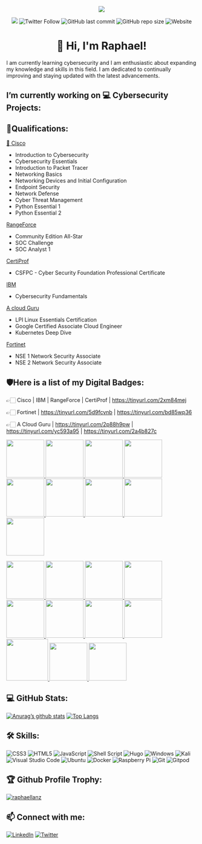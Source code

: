 <p align="center">
<img src="http://github-profile-summary-cards.vercel.app/api/cards/profile-details?username=RaphaelLanz&theme=algolia">
</p>


<div align="center">
 
![](https://komarev.com/ghpvc/?username=your-github-RaphaelLanz&style=flat-square)
![Twitter Follow](https://img.shields.io/twitter/follow/RaphalLanz?logo=Twitter&style=flat-square)
![GitHub last commit](https://img.shields.io/github/last-commit/RaphaelLanz/raphaellanz.github.io?logo=github&style=flat-square)
![GitHub repo size](https://img.shields.io/github/repo-size/RaphaelLanz/raphaellanz.github.io?logo=GitHub&style=flat-square) 
![Website](https://img.shields.io/website?down_message=offline&label=Website&style=flat-square&up_message=under%20construction&url=https%3A%2F%2Fcyberblographal.com%2F)
  
</div>

<h1 align="center">👋 Hi, I'm Raphael!</h1>
I am currently learning cybersecurity and I am enthusiastic about expanding my knowledge and skills in this field. I am dedicated to continually improving and staying updated with the latest advancements.

<h2>I’m currently working on 💻 Cybersecurity Projects:</h2>

 <!--
 - [Active Directory Home Lab](https://github.com/joshmadakor1/Algorithms-Practice)
-->


<h2>📜Qualifications:</h2> 

<a href="https://skillsforall.com/" target="_blank">🧩 Cisco</a>

* Introduction to Cybersecurity 
* Cybersecurity Essentials 
* Introduction to Packet Tracer 
* Networking Basics 
* Networking Devices and Initial Configuration 
* Endpoint Security 
* Network Defense 
* Cyber Threat Management
* Python Essential 1
* Python Essential 2

<a href="https://www.rangeforce.com/" target="_blank">RangeForce</a>

* Community Edition All-Star							 
* SOC Challenge						 
* SOC Analyst 1

<a href="https://certiprof.com/" target="_blank">CertiProf</a>

* CSFPC - Cyber Security Foundation Professional Certificate

<a href="https://skillsbuild.org/" target="_blank">IBM</a>

* Cybersecurity Fundamentals

<a href="https://acloudguru.com/" target="_blank">A cloud Guru</a>

* LPI Linux Essentials Certification
* Google Certified Associate Cloud Engineer
* Kubernetes Deep Dive

<a href="https://www.fortinet.com/" target="_blank">Fortinet</a>

* NSE 1 Network Security Associate
* NSE 2 Network Security Associate



<h2>🛡Here is a list of my Digital Badges:</h2> 

👉🏻 Cisco | IBM | RangeForce | CertiProf |  https://tinyurl.com/2xm84mej

👉🏻 Fortinet | https://tinyurl.com/5d9fcvnb | https://tinyurl.com/bd85wp36

👉🏻 A Cloud Guru | https://tinyurl.com/2p88h9pw | https://tinyurl.com/yc593a95 | https://tinyurl.com/2a4b827c 


<p align="left">
  <a href="https://www.credly.com/users/raphael-lanz" target="_blank">
<img src="https://i.postimg.cc/wBr2rjGD/introduction-Photo-Room-png-Photo-Room.png" width="100" height="100">
<img src="https://i.postimg.cc/WpqNCYhZ/Cybersecurity-Essentials-Photo-Room-png-Photo-Room.png" width="100" height="100"> 
<img src="https://i.postimg.cc/cCfrSF4d/packettracer-Photo-Room-png-Photo-Room.png" width="100" height="100">
<img src="https://i.postimg.cc/hPwjZJ8S/Introduction-to-Io-T-Photo-Room-png-Photo-Room.png"width="100" height="100">
<img src="https://i.postimg.cc/fLxj7XGq/python1-Photo-Room-png-Photo-Room.png" width="100" height="100">
<img src="https://i.postimg.cc/sXmYMydv/python2-Photo-Room-png-Photo-Room.png" width="100" height="100">
<img src="https://i.postimg.cc/0NJYGQr4/network-Basics-Photo-Room-png-Photo-Room.png" width="100" height="100">
<img src="https://i.postimg.cc/QNnZKsYR/Devices-Photo-Room-png-Photo-Room.png" width="100" height="100"> 
<img src="https://i.postimg.cc/66dcvhQn/Endpoint-Security-Photo-Room-png-Photo-Room.png" width="100" height="100">   
  </a>
</p>

  
<p float="center">
  <a href="https://www.credly.com/users/raphael-lanz" target="_blank">
  
<img src="https://i.postimg.cc/SQVttpBD/Cyber-Threat-Management-Photo-Room-png-Photo-Room.png" width="100" height="100">
<img src="https://i.postimg.cc/Fs06hJ8s/Network-Defense-Photo-Room-png-Photo-Room.png" width="100" height="100"> 
<img src="https://i.postimg.cc/7YkrNdLY/Cyber-Security-Foundation-Photo-Room-png-Photo-Room.png" width="100" height="100">
<img src="https://i.postimg.cc/wxfQwV7n/lifelong-Photo-Room-png-Photo-Room.png" width="100" height="100"> 
<img src="https://i.postimg.cc/W4Wp5kpn/ibm-2.png" width="100" height="100">
<img src="https://i.postimg.cc/6q3ffxX4/SOC1-modified.png" width="100" height="100">
<img src="https://i.postimg.cc/ZqV2GKvs/SOCchallenge-Photo-Room-png-Photo-Room.png" width="100" height="100"> 
<img src="https://i.postimg.cc/jjTGvnBp/allstart-Photo-Room-png-Photo-Room.png" width="100" height="100">
<img src="https://i.postimg.cc/rsdD19Sx/cloud-Photo-Room-png-Photo-Room.png" width="110" height="110">
<img src="https://i.postimg.cc/rw4JXxVp/aws-removebg-preview.png" width="100" height="100"> 
<img src="https://i.postimg.cc/jqvmsZC2/awsfile-removebg-preview.png" width="100" height="100">

   </a>
</p>

<h2>💻 GitHub Stats:</h2>

[![Anurag’s github stats](https://github-readme-stats.vercel.app/api?username=RaphaelLanz)](https://github.com/yushi1007)    [![Top Langs](https://github-readme-stats.vercel.app/api/top-langs/?username=yushi1007&layout=compact)](https://github.com/yushi1007)

<h2>🛠️ Skills:</h2>

![CSS3](https://img.shields.io/badge/css3-%231572B6.svg?style=for-the-badge&logo=css3&logoColor=white)
![HTML5](https://img.shields.io/badge/html5-%23E34F26.svg?style=for-the-badge&logo=html5&logoColor=white)
![JavaScript](https://img.shields.io/badge/javascript-%23323330.svg?style=for-the-badge&logo=javascript&logoColor=%23F7DF1E)
![Shell Script](https://img.shields.io/badge/shell_script-%23121011.svg?style=for-the-badge&logo=gnu-bash&logoColor=white)
![Hugo](https://img.shields.io/badge/Hugo-black.svg?style=for-the-badge&logo=Hugo)
![Windows](https://img.shields.io/badge/Windows-0078D6?style=for-the-badge&logo=windows&logoColor=white)
![Kali](https://img.shields.io/badge/Kali-268BEE?style=for-the-badge&logo=kalilinux&logoColor=white)
![Visual Studio Code](https://img.shields.io/badge/Visual%20Studio%20Code-0078d7.svg?style=for-the-badge&logo=visual-studio-code&logoColor=white)
![Ubuntu](https://img.shields.io/badge/Ubuntu-E95420?style=for-the-badge&logo=ubuntu&logoColor=white)
![Docker](https://img.shields.io/badge/docker-%230db7ed.svg?style=for-the-badge&logo=docker&logoColor=white)
![Raspberry Pi](https://img.shields.io/badge/-RaspberryPi-C51A4A?style=for-the-badge&logo=Raspberry-Pi)
![Git](https://img.shields.io/badge/git-%23F05033.svg?style=for-the-badge&logo=git&logoColor=white)
![Gitpod](https://img.shields.io/badge/gitpod-f06611.svg?style=for-the-badge&logo=gitpod&logoColor=white)


<h2>🏆 Github Profile Trophy:</h2>
  
<p align="left"><a href="https://github.com/ryo-ma/github-profile-trophy"><img src="https://github-profile-trophy.vercel.app/?username=raphaellanz" alt="raphaellanz" /></a> </p>

<h2>📫 Connect with me:</h2>
                                                                                                                     
[![LinkedIn](https://img.shields.io/badge/LinkedIn-%230077B5.svg?logo=linkedin&logoColor=white)](https://linkedin.com/in/raphael~lanz) [![Twitter](https://img.shields.io/badge/Twitter-%231DA1F2.svg?logo=Twitter&logoColor=white)](https://twitter.com/RaphalLanz) 


                                                                                                                  


<!--
- 🔭 I’m currently working on ...
- 🌱 I’m currently learning ...
- 👯 I’m looking to collaborate on ...
- 🤔 I’m looking for help with ...
- 💬 Ask me about ...
- 📫 How to reach me: ...
- 😄 Pronouns: ...
- ⚡ Fun fact: ...
-->




